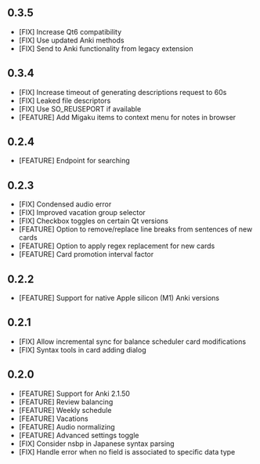 ## 0.3.5

- [FIX] Increase Qt6 compatibility
- [FIX] Use updated Anki methods
- [FIX] Send to Anki functionality from legacy extension

## 0.3.4

- [FIX] Increase timeout of generating descriptions request to 60s
- [FIX] Leaked file descriptors
- [FIX] Use SO_REUSEPORT if available
- [FEATURE] Add Migaku items to context menu for notes in browser

## 0.2.4

- [FEATURE] Endpoint for searching

## 0.2.3

- [FIX] Condensed audio error
- [FIX] Improved vacation group selector
- [FIX] Checkbox toggles on certain Qt versions
- [FEATURE] Option to remove/replace line breaks from sentences of new cards
- [FEATURE] Option to apply regex replacement for new cards
- [FEATURE] Card promotion interval factor

## 0.2.2

- [FEATURE] Support for native Apple silicon (M1) Anki versions

## 0.2.1

- [FIX] Allow incremental sync for balance scheduler card modifications
- [FIX] Syntax tools in card adding dialog

## 0.2.0

- [FEATURE] Support for Anki 2.1.50
- [FEATURE] Review balancing
- [FEATURE] Weekly schedule
- [FEATURE] Vacations
- [FEATURE] Audio normalizing
- [FEATURE] Advanced settings toggle
- [FIX] Consider nsbp in Japanese syntax parsing
- [FIX] Handle error when no field is associated to specific data type
